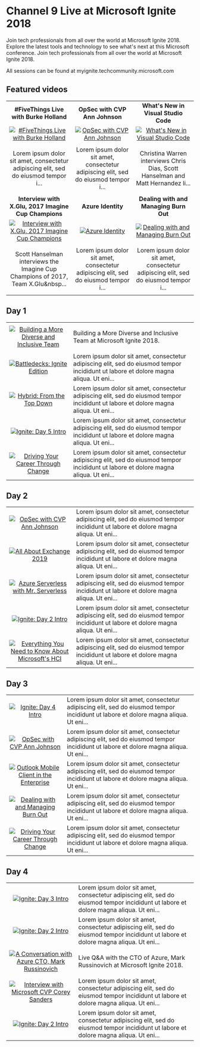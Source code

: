 # Channel 9 Live at Microsoft Ignite 2018

Join tech professionals from all over the world at Microsoft Ignite 2018. Explore the latest tools and technology to see what's next at this Microsoft conference. Join tech professionals from all over the world at Microsoft Ignite 2018.

All sessions can be found at myignite.techcommunity.microsoft.com

## Featured videos

|    |    |    |
|:--:|:--:|:--:|
|**#FiveThings Live with Burke Holland**|**OpSec with CVP Ann Johnson**|**What's New in Visual Studio Code**|
|[![#FiveThings Live with Burke Holland](https://sec.ch9.ms/ch9/9218/af75b1bb-c24a-4dcb-bd8d-8bb4e2e59218/ch9d3s03_220.jpg)](./video01.md)|[![OpSec with CVP Ann Johnson](https://sec.ch9.ms/ch9/389f/8d9d22f9-173c-480d-97b5-d393b3e2389f/ch9d2s07_220.jpg)](./video02.md)|[![What's New in Visual Studio Code](https://sec.ch9.ms/ch9/cf3f/aa6c5a08-4efc-4441-8b4e-4c52119fcf3f/ch9d2s03_220.jpg)](./video03.md)|
|Lorem ipsum dolor sit amet, consectetur adipiscing elit, sed do eiusmod tempor i...|Lorem ipsum dolor sit amet, consectetur adipiscing elit, sed do eiusmod tempor i...|<p>Christina Warren interviews Chris Dias, Scott Hanselman and Matt Hernandez li...|
|**Interview with X.Glu, 2017 Imagine Cup Champions**|**Azure Identity**|**Dealing with and Managing Burn Out**|
|[![Interview with X.Glu, 2017 Imagine Cup Champions](https://sec.ch9.ms/ch9/9e74/913d53e6-450f-4322-9b34-ce6355499e74/ch9d2r01_220.jpg)](./video04.md)|[![Azure Identity](https://sec.ch9.ms/ch9/46d8/b750181d-dc76-45fd-a36e-84ec91bf46d8/ch9d3s04_220.jpg)](./video05.md)|[![Dealing with and Managing Burn Out](https://sec.ch9.ms/ch9/3256/d316cd5f-a510-436a-9683-297ba7263256/ch9d5s02_220.jpg)](./video06.md)|
|<p>Scott Hanselman interviews the Imagine Cup Champions of 2017, Team X.Glu&nbsp...|Lorem ipsum dolor sit amet, consectetur adipiscing elit, sed do eiusmod tempor i...|Lorem ipsum dolor sit amet, consectetur adipiscing elit, sed do eiusmod tempor i...|

## Day 1

|    |   |
|:--:|:--|
|[![Building a More Diverse and Inclusive Team](https://sec.ch9.ms/ch9/b7cd/e41e53b2-f312-4e32-a8a3-3d997b11b7cd/ch9d4s07_220.jpg)](./video07.md)|<p>Building a More Diverse and Inclusive Team at Microsoft Ignite 2018.</p>|
|[![Battledecks: Ignite Edition](https://sec.ch9.ms/ch9/1543/0a917a46-7f45-4e1c-8d1d-be23ad4d1543/BattledecksIgniteEdition_220.jpg)](./video08.md)|Lorem ipsum dolor sit amet, consectetur adipiscing elit, sed do eiusmod tempor incididunt ut labore et dolore magna aliqua. Ut eni...|
|[![Hybrid: From the Top Down](https://sec.ch9.ms/ch9/de2a/a06bd567-f9c5-4154-bb25-4565eb74de2a/ch9d4s04_220.jpg)](./video09.md)|Lorem ipsum dolor sit amet, consectetur adipiscing elit, sed do eiusmod tempor incididunt ut labore et dolore magna aliqua. Ut eni...|
|[![Ignite: Day 5 Intro](https://sec.ch9.ms/ch9/53a0/6e71a37e-179d-4e2a-b503-168dbdd953a0/ch9d5intro_220.jpg)](./video10.md)|Lorem ipsum dolor sit amet, consectetur adipiscing elit, sed do eiusmod tempor incididunt ut labore et dolore magna aliqua. Ut eni...|
|[![Driving Your Career Through Change](https://sec.ch9.ms/ch9/6b28/aabfbea3-0f5f-440a-93b2-488ec4416b28/ch9d4s05_220.jpg)](./video11.md)|Lorem ipsum dolor sit amet, consectetur adipiscing elit, sed do eiusmod tempor incididunt ut labore et dolore magna aliqua. Ut eni...|

## Day 2

|    |   |
|:--:|:--|
|[![OpSec with CVP Ann Johnson](https://sec.ch9.ms/ch9/389f/8d9d22f9-173c-480d-97b5-d393b3e2389f/ch9d2s07_220.jpg)](./video12.md)|Lorem ipsum dolor sit amet, consectetur adipiscing elit, sed do eiusmod tempor incididunt ut labore et dolore magna aliqua. Ut eni...|
|[![All About Exchange 2019](https://sec.ch9.ms/ch9/4285/b1d70338-5a7d-415c-b95d-43a1afad4285/ch9d2s02_220.jpg)](./video13.md)|Lorem ipsum dolor sit amet, consectetur adipiscing elit, sed do eiusmod tempor incididunt ut labore et dolore magna aliqua. Ut eni...|
|[![Azure Serverless with Mr. Serverless](https://sec.ch9.ms/ch9/4b5c/3307be66-c2ab-49fc-8903-fbdbdf574b5c/ch9d2s04_220.jpg)](./video14.md)|Lorem ipsum dolor sit amet, consectetur adipiscing elit, sed do eiusmod tempor incididunt ut labore et dolore magna aliqua. Ut eni...|
|[![Ignite: Day 2 Intro](https://sec.ch9.ms/ch9/0f71/1d352f6f-92c6-41d3-a57e-ca2704ea0f71/ch9d2intro_220.jpg)](./video15.md)|Lorem ipsum dolor sit amet, consectetur adipiscing elit, sed do eiusmod tempor incididunt ut labore et dolore magna aliqua. Ut eni...|
|[![Everything You Need to Know About Microsoft's HCI](https://sec.ch9.ms/ch9/c3be/7a2590e3-278b-4d4f-9781-a5f5eddec3be/ch9d4s03_220.jpg)](./video16.md)|Lorem ipsum dolor sit amet, consectetur adipiscing elit, sed do eiusmod tempor incididunt ut labore et dolore magna aliqua. Ut eni...|

## Day 3

|    |   |
|:--:|:--|
|[![Ignite: Day 4 Intro](https://sec.ch9.ms/ch9/39ba/aa23574a-0344-4027-a7aa-aeaea7f039ba/ch9d4intro_220.jpg)](./video17.md)|Lorem ipsum dolor sit amet, consectetur adipiscing elit, sed do eiusmod tempor incididunt ut labore et dolore magna aliqua. Ut eni...|
|[![OpSec with CVP Ann Johnson](https://sec.ch9.ms/ch9/389f/8d9d22f9-173c-480d-97b5-d393b3e2389f/ch9d2s07_220.jpg)](./video18.md)|Lorem ipsum dolor sit amet, consectetur adipiscing elit, sed do eiusmod tempor incididunt ut labore et dolore magna aliqua. Ut eni...|
|[![Outlook Mobile Client in the Enterprise](https://sec.ch9.ms/ch9/e7e5/fc1e8dd7-8593-4359-9b27-f1128c0ae7e5/ch9d3s01_220.jpg)](./video19.md)|Lorem ipsum dolor sit amet, consectetur adipiscing elit, sed do eiusmod tempor incididunt ut labore et dolore magna aliqua. Ut eni...|
|[![Dealing with and Managing Burn Out](https://sec.ch9.ms/ch9/3256/d316cd5f-a510-436a-9683-297ba7263256/ch9d5s02_220.jpg)](./video20.md)|Lorem ipsum dolor sit amet, consectetur adipiscing elit, sed do eiusmod tempor incididunt ut labore et dolore magna aliqua. Ut eni...|
|[![Driving Your Career Through Change](https://sec.ch9.ms/ch9/6b28/aabfbea3-0f5f-440a-93b2-488ec4416b28/ch9d4s05_220.jpg)](./video21.md)|Lorem ipsum dolor sit amet, consectetur adipiscing elit, sed do eiusmod tempor incididunt ut labore et dolore magna aliqua. Ut eni...|

## Day 4

|    |   |
|:--:|:--|
|[![Ignite: Day 3 Intro](https://sec.ch9.ms/ch9/1334/9230754f-eb2d-4455-9376-e57c48cb1334/ch9d3intro_220.jpg)](./video22.md)|Lorem ipsum dolor sit amet, consectetur adipiscing elit, sed do eiusmod tempor incididunt ut labore et dolore magna aliqua. Ut eni...|
|[![Ignite: Day 2 Intro](https://sec.ch9.ms/ch9/0f71/1d352f6f-92c6-41d3-a57e-ca2704ea0f71/ch9d2intro_220.jpg)](./video23.md)|Lorem ipsum dolor sit amet, consectetur adipiscing elit, sed do eiusmod tempor incididunt ut labore et dolore magna aliqua. Ut eni...|
|[![A Conversation with Azure CTO, Mark Russinovich](https://sec.ch9.ms/ch9/d423/601503de-30a7-4d77-9f8e-d92426ecd423/ch9d3s07_220.jpg)](./video24.md)|<p>Live Q&amp;A with the CTO of Azure, Mark Russinovich at Microsoft Ignite 2018.</p>|
|[![Interview with Microsoft CVP Corey Sanders](https://sec.ch9.ms/ch9/1b7f/d9564e68-7a18-4169-b874-2fbea1501b7f/ch9d2s01_220.jpg)](./video25.md)|Lorem ipsum dolor sit amet, consectetur adipiscing elit, sed do eiusmod tempor incididunt ut labore et dolore magna aliqua. Ut eni...|
|[![Ignite: Day 2 Intro](https://sec.ch9.ms/ch9/0f71/1d352f6f-92c6-41d3-a57e-ca2704ea0f71/ch9d2intro_220.jpg)](./video26.md)|Lorem ipsum dolor sit amet, consectetur adipiscing elit, sed do eiusmod tempor incididunt ut labore et dolore magna aliqua. Ut eni...|

